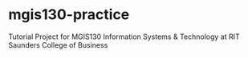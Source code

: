 # mgis130-practice
Tutorial Project for MGIS130 Information Systems &amp; Technology at RIT Saunders College of Business
